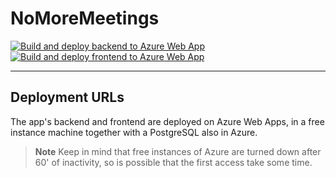 # NoMoreMeetings
[![Build and deploy backend to Azure Web App](https://github.com/daniferna/nomoremeetings/actions/workflows/main_nomoremeetings-back.yml/badge.svg)](https://nomoremeetings-back.azurewebsites.net)
[![Build and deploy frontend to Azure Web App](https://github.com/daniferna/nomoremeetings/actions/workflows/main_nomoremeetings_front.yml/badge.svg)](https://nomoremeetings-front.azurewebsites.net)

---

## Deployment URLs
The app's backend and frontend are deployed on Azure Web Apps, in a free instance machine together with a PostgreSQL also in Azure.

> **Note**
> Keep in mind that free instances of Azure are turned down after 60' of inactivity, so is possible that the first access take some time.
